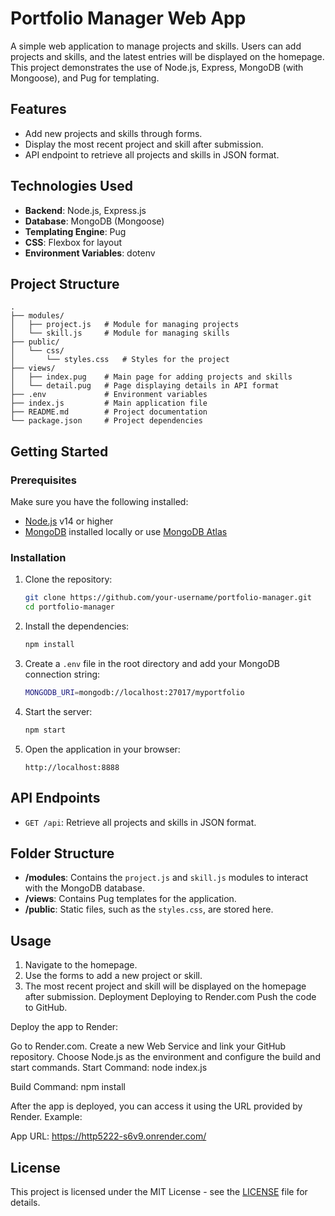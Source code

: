 # Portfolio Manager Web App

A simple web application to manage projects and skills. Users can add projects and skills, and the latest entries will be displayed on the homepage. This project demonstrates the use of Node.js, Express, MongoDB (with Mongoose), and Pug for templating.

## Features

- Add new projects and skills through forms.
- Display the most recent project and skill after submission.
- API endpoint to retrieve all projects and skills in JSON format.

## Technologies Used

- **Backend**: Node.js, Express.js
- **Database**: MongoDB (Mongoose)
- **Templating Engine**: Pug
- **CSS**: Flexbox for layout
- **Environment Variables**: dotenv

## Project Structure

```
.
├── modules/
│   ├── project.js   # Module for managing projects
│   └── skill.js     # Module for managing skills
├── public/
│   └── css/
│       └── styles.css   # Styles for the project
├── views/
│   ├── index.pug    # Main page for adding projects and skills
│   └── detail.pug   # Page displaying details in API format
├── .env             # Environment variables
├── index.js         # Main application file
├── README.md        # Project documentation
└── package.json     # Project dependencies
```

## Getting Started

### Prerequisites

Make sure you have the following installed:

- [Node.js](https://nodejs.org/) v14 or higher
- [MongoDB](https://www.mongodb.com/) installed locally or use [MongoDB Atlas](https://www.mongodb.com/cloud/atlas)

### Installation

1. Clone the repository:
   ```bash
   git clone https://github.com/your-username/portfolio-manager.git
   cd portfolio-manager
   ```

2. Install the dependencies:
   ```bash
   npm install
   ```

3. Create a `.env` file in the root directory and add your MongoDB connection string:
   ```bash
   MONGODB_URI=mongodb://localhost:27017/myportfolio
   ```

4. Start the server:
   ```bash
   npm start
   ```

5. Open the application in your browser:
   ```
   http://localhost:8888
   ```

## API Endpoints

- `GET /api`: Retrieve all projects and skills in JSON format.

## Folder Structure

- **/modules**: Contains the `project.js` and `skill.js` modules to interact with the MongoDB database.
- **/views**: Contains Pug templates for the application.
- **/public**: Static files, such as the `styles.css`, are stored here.

## Usage

1. Navigate to the homepage.
2. Use the forms to add a new project or skill.
3. The most recent project and skill will be displayed on the homepage after submission.
Deployment
Deploying to Render.com
Push the code to GitHub.

Deploy the app to Render:

Go to Render.com.
Create a new Web Service and link your GitHub repository.
Choose Node.js as the environment and configure the build and start commands.
Start Command: node index.js

Build Command: npm install

After the app is deployed, you can access it using the URL provided by Render. Example:

App URL: https://http5222-s6v9.onrender.com/
## License

This project is licensed under the MIT License - see the [LICENSE](LICENSE) file for details.
